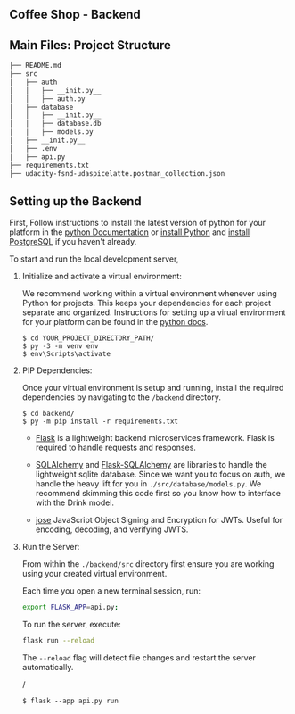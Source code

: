Coffee Shop - Backend
-----

## Main Files: Project Structure

  ```sh
  ├── README.md
  ├── src
  │   ├── auth
  │   │   ├── __init.py__ 
  │   │   ├── auth.py
  │   ├── database
  │   │   ├── __init.py__ 
  │   │   ├── database.db
  │   │   ├── models.py
  │   ├── __init.py__ 
  │   ├── .env
  │   ├── api.py 
  ├── requirements.txt
  ├── udacity-fsnd-udaspicelatte.postman_collection.json
  ```

## Setting up the Backend

   First, Follow instructions to install the latest version of python for your platform in the [python Documentation](https://docs.python.org/3/using/unix.html#getting-and-installing-the-latest-version-of-python) or [install Python](https://www.python.org/downloads/) and [install PostgreSQL](https://www.postgresql.org/download/) if you haven't already.

   To start and run the local development server,

   1. Initialize and activate a virtual environment:

      We recommend working within a virtual environment whenever using Python for projects. This keeps your dependencies for each project separate and organized. Instructions for setting up a virual environment for your platform can be found in the [python docs](https://packaging.python.org/guides/installing-using-pip-and-virtual-environments/).

      ```
      $ cd YOUR_PROJECT_DIRECTORY_PATH/
      $ py -3 -m venv env
      $ env\Scripts\activate
      ```

   2. PIP Dependencies:
      
      Once your virtual environment is setup and running, install the required dependencies by navigating to the `/backend` directory.

      ```
      $ cd backend/
      $ py -m pip install -r requirements.txt
      ```

      - [Flask](http://flask.pocoo.org/) is a lightweight backend microservices framework. Flask is required to handle requests and responses.

      - [SQLAlchemy](https://www.sqlalchemy.org/) and [Flask-SQLAlchemy](https://flask-sqlalchemy.palletsprojects.com/en/2.x/) are libraries to handle the lightweight sqlite database. Since we want you to focus on auth, we handle the heavy lift for you in `./src/database/models.py`. We recommend skimming this code first so you know how to interface with the Drink model.

      - [jose](https://python-jose.readthedocs.io/en/latest/) JavaScript Object Signing and Encryption for JWTs. Useful for encoding, decoding, and verifying JWTS.

   3. Run the Server:

      From within the `./backend/src` directory first ensure you are working using your created virtual environment.

      Each time you open a new terminal session, run:

      ```bash
      export FLASK_APP=api.py;
      ```

      To run the server, execute:

      ```bash
      flask run --reload
      ```

      The `--reload` flag will detect file changes and restart the server automatically.

      /

      ```
      $ flask --app api.py run
      ```

